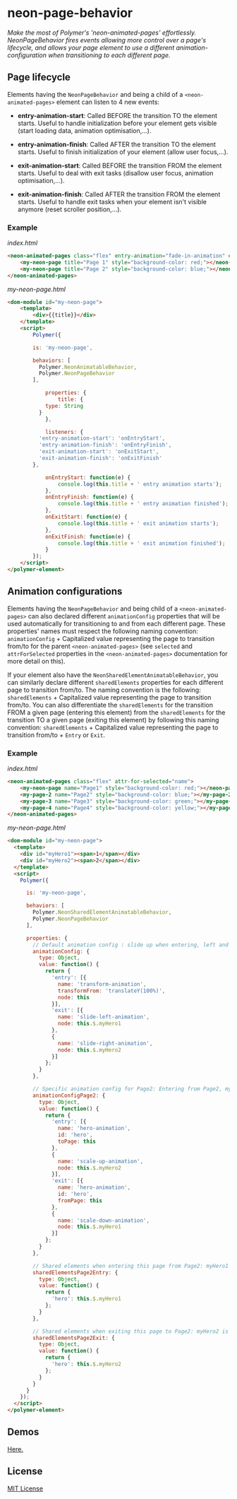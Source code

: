 # neon-page-behavior

_Make the most of Polymer's 'neon-animated-pages' effortlessly. NeonPageBehavior fires events allowing more control over a page's lifecycle, and allows your page element to use a different animation-configuration when transitioning to each different page._

## Page lifecycle

Elements having the `NeonPageBehavior` and being a child of a `<neon-animated-pages>` element can listen to 4 new events:

* **entry-animation-start**:
Called BEFORE the transition TO the element starts.
Useful to handle initialization before your element gets visible (start loading data, animation optimisation,...).

* **entry-animation-finish**:
Called AFTER the transition TO the element starts.
Useful to finish initialization of your element (allow user focus,...).

* **exit-animation-start**:
Called BEFORE the transition FROM the element starts.
Useful to deal with exit tasks (disallow user focus, animation optimisation,...).

* **exit-animation-finish**:
Called AFTER the transition FROM the element starts.
Useful to handle exit tasks when your element isn't visible anymore (reset scroller position,...).

### Example

_index.html_
```html
<neon-animated-pages class="flex" entry-animation="fade-in-animation" exit-animation="fade-out-animation">
	<my-neon-page title="Page 1" style="background-color: red;"></neon-page>
	<my-neon-page title="Page 2" style="background-color: blue;"></neon-page>
</neon-animated-pages>
```

_my-neon-page.html_
```html
<dom-module id="my-neon-page">
	<template>
		<div>{{title}}</div>
	</template>
	<script>
		Polymer({

    	is: 'my-neon-page',

    	behaviors: [
    	  Polymer.NeonAnimatableBehavior,
    	  Polymer.NeonPageBehavior
    	],

			properties: {
				title: {
	        type: String
	      }
			},

			listeners: {
	      'entry-animation-start': 'onEntryStart',
	      'entry-animation-finish': 'onEntryFinish',
	      'exit-animation-start': 'onExitStart',
	      'exit-animation-finish': 'onExitFinish'
	    },

			onEntryStart: function(e) {
				console.log(this.title + ' entry animation starts');
			},
			onEntryFinish: function(e) {
				console.log(this.title + ' entry animation finished');
			},
			onExitStart: function(e) {
				console.log(this.title + ' exit animation starts');
			},
			onExitFinish: function(e) {
				console.log(this.title + ' exit animation finished');
			}
		});
	</script>
</polymer-element>
```

## Animation configurations

Elements having the `NeonPageBehavior` and being child of a `<neon-animated-pages>` can also declared different `animationConfig` properties that will be used automatically for transitioning to and from each different page.
These properties' names must respect the following naming convention: `animationConfig` + Capitalized value representing the page to transition from/to for the parent `<neon-animated-pages>` (see `selected` and `attrForSelected` properties in the `<neon-animated-pages>` documentation for more detail on this).

If your element also have the `NeonSharedElementAnimatableBehavior`, you can similarly declare different `sharedElements` properties for each different page to transition from/to. The naming convention is the following: `sharedElements` + Capitalized value representing the page to transition from/to.
You can also differentiate the `sharedElements` for the transition FROM a given page (entering this element) from the `sharedElements` for the transition TO a given page (exiting this element) by following this naming convention: `sharedElements` + Capitalized value representing the page to transition from/to + `Entry` or `Exit`.

### Example

_index.html_
```html
<neon-animated-pages class="flex" attr-for-selected="name">
	<my-neon-page name="Page1" style="background-color: red;"></neon-page>
	<my-page-2 name="Page2" style="background-color: blue;"></my-page-2>
	<my-page-3 name="Page3" style="background-color: green;"></my-page-3>
	<my-page-4 name="Page4" style="background-color: yellow;"></my-page-4>
</neon-animated-pages>
```

_my-neon-page.html_
```html
<dom-module id="my-neon-page">
  <template>
    <div id="myHero1"><span>1</span></div>
    <div id="myHero2"><span>2</span></div>
  </template>
  <script>
    Polymer({

      is: 'my-neon-page',

      behaviors: [
        Polymer.NeonSharedElementAnimatableBehavior,
        Polymer.NeonPageBehavior
      ],

      properties: {
        // Default animation config : slide up when entering, left and right when exiting
        animationConfig: {
          type: Object,
          value: function() {
            return {
              'entry': [{
                name: 'transform-animation',
                transformFrom: 'translateY(100%)',
                node: this
              }],
              'exit': [{
                name: 'slide-left-animation',
                node: this.$.myHero1
              },
              {
                name: 'slide-right-animation',
                node: this.$.myHero2
              }]
            };
          }
        },

        // Specific animation config for Page2: Entering from Page2, myHero1 is a hero and myHero2 scales, opposite when exiting to Page2
        animationConfigPage2: {
          type: Object,
          value: function() {
            return {
              'entry': [{
                name: 'hero-animation',
                id: 'hero',
                toPage: this
              },
              {
                name: 'scale-up-animation',
                node: this.$.myHero2
              }],
              'exit': [{
                name: 'hero-animation',
                id: 'hero',
                fromPage: this
              },
              {
                name: 'scale-down-animation',
                node: this.$.myHero1
              }]
            };
          }
        },

        // Shared elements when entering this page from Page2: myHero1 is the hero
        sharedElementsPage2Entry: {
          type: Object,
          value: function() {
            return {
              'hero': this.$.myHero1
            };
          }
        },

        // Shared elements when exiting this page to Page2: myHero2 is the hero
        sharedElementsPage2Exit: {
          type: Object,
          value: function() {
            return {
              'hero': this.$.myHero2
            };
          }
        }
      }
    });
  </script>
</polymer-element>
```

## Demos

[Here.](https://vguillou.github.io/neon-page-behavior/demo/index.html)

## License

[MIT License](http://opensource.org/licenses/MIT)